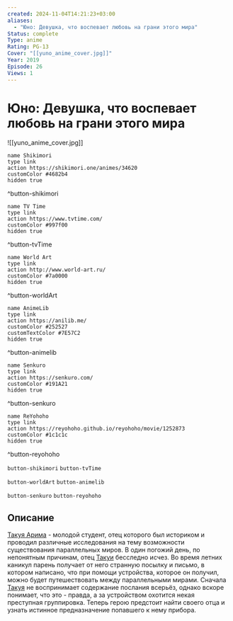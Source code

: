 ```yaml
---
created: 2024-11-04T14:21:23+03:00
aliases:
  - "Юно: Девушка, что воспевает любовь на грани этого мира"
Status: complete
Type: anime
Rating: PG-13
Cover: "[[yuno_anime_cover.jpg]]"
Year: 2019
Episode: 26
Views: 1
---
```


# Юно: Девушка, что воспевает любовь на грани этого мира

![[yuno_anime_cover.jpg]]

```button
name Shikimori
type link
action https://shikimori.one/animes/34620
customColor #4682b4
hidden true
```
^button-shikimori

```button
name TV Time
type link
action https://www.tvtime.com/
customColor #997f00
hidden true
```
^button-tvTime

```button
name World Art
type link
action http://www.world-art.ru/
customColor #7a0000
hidden true
```
^button-worldArt

```button
name AnimeLib
type link
action https://anilib.me/
customColor #252527
customTextColor #7E57C2
hidden true
```
^button-animelib

```button
name Senkuro
type link
action https://senkuro.com/
customColor #191A21
hidden true
```
^button-senkuro

```button
name ReYohoho
type link
action https://reyohoho.github.io/reyohoho/movie/1252873
customColor #1c1c1c
hidden true
```
^button-reyohoho

`button-shikimori` `button-tvTime`

`button-worldArt` `button-animelib`

`button-senkuro` `button-reyohoho`

## Описание

[Такуя Арима](https://shikimori.one/characters/165131-takuya-arima) - молодой студент, отец которого был историком и проводил различные исследования на тему возможности существования параллельных миров. В один погожий день, по непонятным причинам, отец [Такуи](https://shikimori.one/characters/165131-takuya-arima) бесследно исчез. Во время летних каникул парень получает от него странную посылку и письмо, в котором написано, что при помощи устройства, которое он получил, можно будет путешествовать между параллельными мирами. Сначала [Такуя](https://shikimori.one/characters/165131-takuya-arima) не воспринимает содержание послания всерьёз, однако вскоре понимает, что это - правда, а за устройством охотится некая преступная группировка. Теперь герою предстоит найти своего отца и узнать истинное предназначение попавшего к нему прибора.
